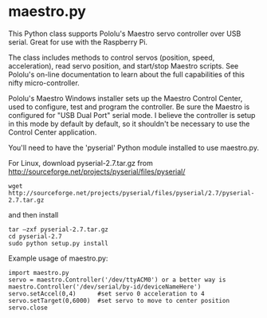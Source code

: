 ﻿maestro.py
==========

This Python class supports Pololu's Maestro servo controller over USB serial. Great for use with the Raspberry Pi.

The class includes methods to control servos (position, speed, acceleration), read servo position, and start/stop Maestro scripts.  See Pololu's on-line documentation to learn about the full capabilities of this nifty micro-controller.

Pololu's Maestro Windows installer sets up the Maestro Control Center, used to configure, test and program the controller.  Be sure the Maestro is configured for "USB Dual Port" serial mode.  I believe the controller is setup in this mode by default by default, so it shouldn't be necessary to use the Control Center application.

You'll need to have the 'pyserial' Python module installed to use maestro.py.

For Linux, download pyserial-2.7.tar.gz from http://sourceforge.net/projects/pyserial/files/pyserial/

    wget http://sourceforge.net/projects/pyserial/files/pyserial/2.7/pyserial-2.7.tar.gz

 and then install

    tar –zxf pyserial-2.7.tar.gz
    cd pyserial-2.7
    sudo python setup.py install


Example usage of maestro.py:

    import maestro.py
    servo = maestro.Controller('/dev/ttyACM0') or a better way is maestro.Controller('/dev/serial/by-id/deviceNameHere')
    servo.setAccel(0,4)      #set servo 0 acceleration to 4
    servo.setTarget(0,6000)  #set servo to move to center position
    servo.close

